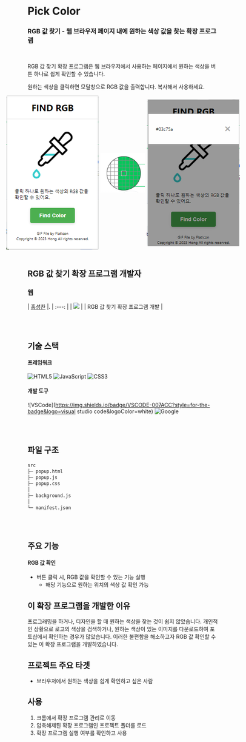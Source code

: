 # Pick Color

### **RGB 값 찾기** - 웹 브라우저 페이지 내에 원하는 색상 값을 찾는 확장 프로그램

<br/>

RGB 값 찾기 확장 프로그램은 웹 브라우저에서 사용하는 페이지에서 원하는 색상을 버튼 하나로 쉽게 확인할 수 있습니다.   

원하는 색상을 클릭하면 모달창으로 RGB 값을 출력합니다. 복사해서 사용하세요.   

<div style="display: flex; justify-content: center; align-items: center;">
    <img src="./main.PNG" style="margin-right: 5px;">
    <img src="./pick.PNG" style="margin-right: 5px;">
    <img src="./check.PNG">
</div>

<br/>

## RGB 값 찾기 확장 프로그램 개발자

### 웹
| [홍성찬](https://github.com/Hschan2) |.
| :---: |
| ![](https://avatars.githubusercontent.com/u/39434913?v=4) |
| RGB 값 찾기 확장 프로그램 개발 |

<br/>
<br/>

## 기술 스택

#### 프레임워크
![HTML5](https://img.shields.io/badge/html5-%23E34F26.svg?style=for-the-badge&logo=html5&logoColor=white)
![JavaScript](https://img.shields.io/badge/javascript-%23323330.svg?style=for-the-badge&logo=javascript&logoColor=%23F7DF1E)
![CSS3](https://img.shields.io/badge/css3-%231572B6.svg?style=for-the-badge&logo=css3&logoColor=white)

#### 개발 도구
![VSCode](https://img.shields.io/badge/VSCODE-007ACC?style=for-the-badge&logo=visual studio code&logoColor=white)
![Google](https://img.shields.io/badge/google-4285F4?style=for-the-badge&logo=google&logoColor=white)

<br/>
<br/>

## 파일 구조
```
src
├─ popup.html
├─ popup.js
├─ popup.css
│
├─ background.js
│
└─ manifest.json
```

<br/>
<br/>

## 주요 기능

#### RGB 값 확인
* 버튼 클릭 시, RGB 값을 확인할 수 있는 기능 실행
    * 해당 기능으로 원하는 위치의 색상 값 확인 가능

## 이 확장 프로그램을 개발한 이유
프로그래밍을 하거나, 디자인을 할 때 원하는 색상을 찾는 것이 쉽지 않았습니다. 개인적인 상황으로 로고의 색상을 검색하거나, 원하는 색상이 있는 이미지를 다운로드하여 포토샵에서 확인하는 경우가 많았습니다. 이러한 불편함을 해소하고자 RGB 값 확인할 수 있는 이 확장 프로그램을 개발하였습니다.   

## 프로젝트 주요 타겟
* 브라우저에서 원하는 색상을 쉽게 확인하고 싶은 사람

## 사용
1. 크롬에서 확장 프로그램 관리로 이동   
2. 압축해제된 확장 프로그램인 프로젝트 폴더를 로드   
3. 확장 프로그램 실행 여부를 확인하고 사용   
